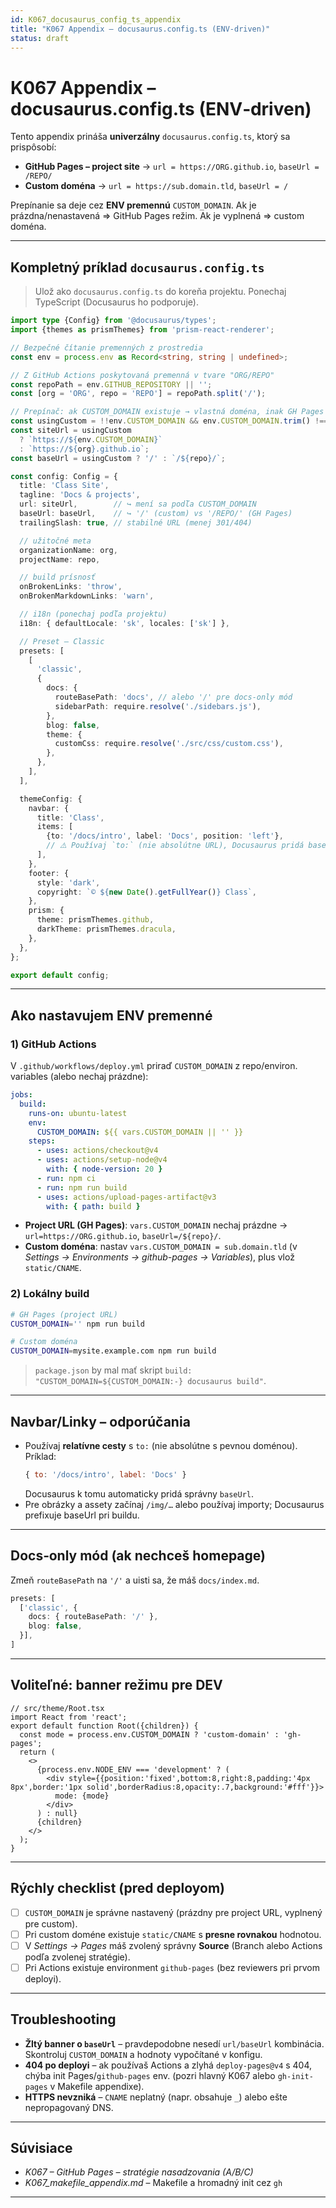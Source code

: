 ```yaml
---
id: K067_docusaurus_config_ts_appendix
title: "K067 Appendix – docusaurus.config.ts (ENV‑driven)"
status: draft
---
```


# K067 Appendix – docusaurus.config.ts (ENV‑driven)

Tento appendix prináša **univerzálny** `docusaurus.config.ts`, ktorý sa prispôsobí:

- **GitHub Pages – project site** → `url = https://ORG.github.io`, `baseUrl = /REPO/`
- **Custom doména** → `url = https://sub.domain.tld`, `baseUrl = /`

Prepínanie sa deje cez **ENV premennú** `CUSTOM_DOMAIN`. Ak je prázdna/nenastavená ⇒ GitHub Pages režim. Ak je vyplnená ⇒ custom doména.

---

## Kompletný príklad `docusaurus.config.ts`

> Ulož ako `docusaurus.config.ts` do koreňa projektu. Ponechaj TypeScript (Docusaurus ho podporuje).

```ts
import type {Config} from '@docusaurus/types';
import {themes as prismThemes} from 'prism-react-renderer';

// Bezpečné čítanie premenných z prostredia
const env = process.env as Record<string, string | undefined>;

// Z GitHub Actions poskytovaná premenná v tvare "ORG/REPO"
const repoPath = env.GITHUB_REPOSITORY || '';
const [org = 'ORG', repo = 'REPO'] = repoPath.split('/');

// Prepínač: ak CUSTOM_DOMAIN existuje → vlastná doména, inak GH Pages project site
const usingCustom = !!env.CUSTOM_DOMAIN && env.CUSTOM_DOMAIN.trim() !== '';
const siteUrl = usingCustom
  ? `https://${env.CUSTOM_DOMAIN}`
  : `https://${org}.github.io`;
const baseUrl = usingCustom ? '/' : `/${repo}/`;

const config: Config = {
  title: 'Class Site',
  tagline: 'Docs & projects',
  url: siteUrl,        // ↪️ mení sa podľa CUSTOM_DOMAIN
  baseUrl: baseUrl,    // ↪️ '/' (custom) vs '/REPO/' (GH Pages)
  trailingSlash: true, // stabilné URL (menej 301/404)

  // užitočné meta
  organizationName: org,
  projectName: repo,

  // build prísnosť
  onBrokenLinks: 'throw',
  onBrokenMarkdownLinks: 'warn',

  // i18n (ponechaj podľa projektu)
  i18n: { defaultLocale: 'sk', locales: ['sk'] },

  // Preset – Classic
  presets: [
    [
      'classic',
      {
        docs: {
          routeBasePath: 'docs', // alebo '/' pre docs-only mód
          sidebarPath: require.resolve('./sidebars.js'),
        },
        blog: false,
        theme: {
          customCss: require.resolve('./src/css/custom.css'),
        },
      },
    ],
  ],

  themeConfig: {
    navbar: {
      title: 'Class',
      items: [
        {to: '/docs/intro', label: 'Docs', position: 'left'},
        // ⚠️ Používaj `to:` (nie absolútne URL), Docusaurus pridá baseUrl sám
      ],
    },
    footer: {
      style: 'dark',
      copyright: `© ${new Date().getFullYear()} Class`,
    },
    prism: {
      theme: prismThemes.github,
      darkTheme: prismThemes.dracula,
    },
  },
};

export default config;
```

---

## Ako nastavujem ENV premenné

### 1) GitHub Actions
V `.github/workflows/deploy.yml` priraď `CUSTOM_DOMAIN` z repo/environ. variables (alebo nechaj prázdne):

```yaml
jobs:
  build:
    runs-on: ubuntu-latest
    env:
      CUSTOM_DOMAIN: ${{ vars.CUSTOM_DOMAIN || '' }}
    steps:
      - uses: actions/checkout@v4
      - uses: actions/setup-node@v4
        with: { node-version: 20 }
      - run: npm ci
      - run: npm run build
      - uses: actions/upload-pages-artifact@v3
        with: { path: build }
```

- **Project URL (GH Pages)**: `vars.CUSTOM_DOMAIN` nechaj prázdne → `url=https://ORG.github.io`, `baseUrl=/${repo}/`.
- **Custom doména**: nastav `vars.CUSTOM_DOMAIN = sub.domain.tld` (v *Settings → Environments → github-pages → Variables*), plus vlož `static/CNAME`.

### 2) Lokálny build

```bash
# GH Pages (project URL)
CUSTOM_DOMAIN='' npm run build

# Custom doména
CUSTOM_DOMAIN=mysite.example.com npm run build
```

> `package.json` by mal mať skript `build: "CUSTOM_DOMAIN=${CUSTOM_DOMAIN:-} docusaurus build"`.

---

## Navbar/Linky – odporúčania
- Používaj **relatívne cesty** s `to:` (nie absolútne s pevnou doménou). Príklad:
  ```js
  { to: '/docs/intro', label: 'Docs' }
  ```
  Docusaurus k tomu automaticky pridá správny `baseUrl`.
- Pre obrázky a assety začínaj `/img/…` alebo používaj importy; Docusaurus prefixuje baseUrl pri buildu.

---

## Docs‑only mód (ak nechceš homepage)
Zmeň `routeBasePath` na `'/'` a uisti sa, že máš `docs/index.md`.

```ts
presets: [
  ['classic', {
    docs: { routeBasePath: '/' },
    blog: false,
  }],
]
```

---

## Voliteľné: banner režimu pre DEV

```tsx
// src/theme/Root.tsx
import React from 'react';
export default function Root({children}) {
  const mode = process.env.CUSTOM_DOMAIN ? 'custom-domain' : 'gh-pages';
  return (
    <>
      {process.env.NODE_ENV === 'development' ? (
        <div style={{position:'fixed',bottom:8,right:8,padding:'4px 8px',border:'1px solid',borderRadius:8,opacity:.7,background:'#fff'}}>
          mode: {mode}
        </div>
      ) : null}
      {children}
    </>
  );
}
```

---

## Rýchly checklist (pred deployom)
- [ ] `CUSTOM_DOMAIN` je správne nastavený (prázdny pre project URL, vyplnený pre custom).
- [ ] Pri custom doméne existuje `static/CNAME` s **presne rovnakou** hodnotou.
- [ ] V *Settings → Pages* máš zvolený správny **Source** (Branch alebo Actions podľa zvolenej stratégie).
- [ ] Pri Actions existuje environment `github-pages` (bez reviewers pri prvom deployi).

---

## Troubleshooting
- **Žltý banner o `baseUrl`** – pravdepodobne nesedí `url/baseUrl` kombinácia. Skontroluj `CUSTOM_DOMAIN` a hodnoty vypočítané v konfigu.
- **404 po deployi** – ak používaš Actions a zlyhá `deploy-pages@v4` s 404, chýba init Pages/`github-pages` env. (pozri hlavný K067 alebo `gh-init-pages` v Makefile appendixe).
- **HTTPS nevzniká** – `CNAME` neplatný (napr. obsahuje `_`) alebo ešte nepropagovaný DNS.

---

## Súvisiace
- *K067 – GitHub Pages – stratégie nasadzovania (A/B/C)*
- *K067_makefile_appendix.md* – Makefile a hromadný init cez `gh`
---
